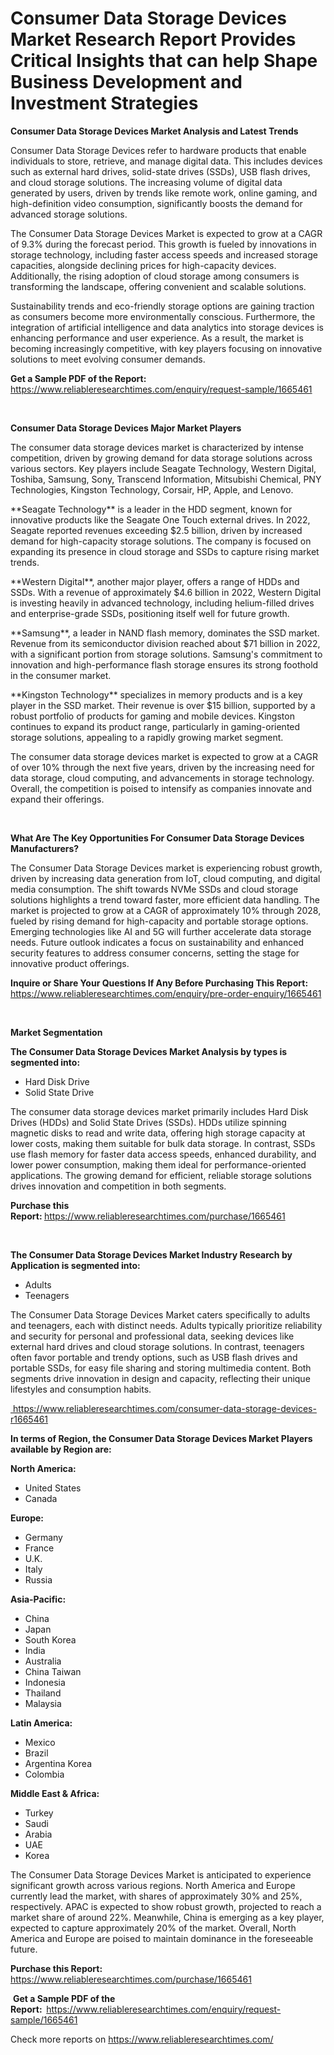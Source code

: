 <p><h1>Consumer Data Storage Devices Market Research Report Provides Critical Insights that can help Shape Business Development and Investment Strategies</h1></p><p><strong>Consumer Data Storage Devices Market Analysis and Latest Trends</strong></p>
<p><p>Consumer Data Storage Devices refer to hardware products that enable individuals to store, retrieve, and manage digital data. This includes devices such as external hard drives, solid-state drives (SSDs), USB flash drives, and cloud storage solutions. The increasing volume of digital data generated by users, driven by trends like remote work, online gaming, and high-definition video consumption, significantly boosts the demand for advanced storage solutions.</p><p>The Consumer Data Storage Devices Market is expected to grow at a CAGR of 9.3% during the forecast period. This growth is fueled by innovations in storage technology, including faster access speeds and increased storage capacities, alongside declining prices for high-capacity devices. Additionally, the rising adoption of cloud storage among consumers is transforming the landscape, offering convenient and scalable solutions. </p><p>Sustainability trends and eco-friendly storage options are gaining traction as consumers become more environmentally conscious. Furthermore, the integration of artificial intelligence and data analytics into storage devices is enhancing performance and user experience. As a result, the market is becoming increasingly competitive, with key players focusing on innovative solutions to meet evolving consumer demands.</p></p>
<p><strong>Get a Sample PDF of the Report:&nbsp;</strong> <a href="https://www.reliableresearchtimes.com/enquiry/request-sample/1665461?utm_campaign=3031&utm_medium=2&utm_source=Github&utm_content=ia&utm_term=09032025&utm_id=consumer-data-storage-devices">https://www.reliableresearchtimes.com/enquiry/request-sample/1665461</a></p>
<p>&nbsp;</p>
<p><strong>Consumer Data Storage Devices Major Market Players</strong></p>
<p><p>The consumer data storage devices market is characterized by intense competition, driven by growing demand for data storage solutions across various sectors. Key players include Seagate Technology, Western Digital, Toshiba, Samsung, Sony, Transcend Information, Mitsubishi Chemical, PNY Technologies, Kingston Technology, Corsair, HP, Apple, and Lenovo.</p><p>**Seagate Technology** is a leader in the HDD segment, known for innovative products like the Seagate One Touch external drives. In 2022, Seagate reported revenues exceeding $2.5 billion, driven by increased demand for high-capacity storage solutions. The company is focused on expanding its presence in cloud storage and SSDs to capture rising market trends.</p><p>**Western Digital**, another major player, offers a range of HDDs and SSDs. With a revenue of approximately $4.6 billion in 2022, Western Digital is investing heavily in advanced technology, including helium-filled drives and enterprise-grade SSDs, positioning itself well for future growth.</p><p>**Samsung**, a leader in NAND flash memory, dominates the SSD market. Revenue from its semiconductor division reached about $71 billion in 2022, with a significant portion from storage solutions. Samsung's commitment to innovation and high-performance flash storage ensures its strong foothold in the consumer market.</p><p>**Kingston Technology** specializes in memory products and is a key player in the SSD market. Their revenue is over $15 billion, supported by a robust portfolio of products for gaming and mobile devices. Kingston continues to expand its product range, particularly in gaming-oriented storage solutions, appealing to a rapidly growing market segment.</p><p>The consumer data storage devices market is expected to grow at a CAGR of over 10% through the next five years, driven by the increasing need for data storage, cloud computing, and advancements in storage technology. Overall, the competition is poised to intensify as companies innovate and expand their offerings.</p></p>
<p>&nbsp;</p>
<p><strong>What Are The Key Opportunities For Consumer Data Storage Devices Manufacturers?</strong></p>
<p><p>The Consumer Data Storage Devices market is experiencing robust growth, driven by increasing data generation from IoT, cloud computing, and digital media consumption. The shift towards NVMe SSDs and cloud storage solutions highlights a trend toward faster, more efficient data handling. The market is projected to grow at a CAGR of approximately 10% through 2028, fueled by rising demand for high-capacity and portable storage options. Emerging technologies like AI and 5G will further accelerate data storage needs. Future outlook indicates a focus on sustainability and enhanced security features to address consumer concerns, setting the stage for innovative product offerings.</p></p>
<p><strong>Inquire or Share Your Questions If Any Before Purchasing This Report:</strong> <a href="https://www.reliableresearchtimes.com/enquiry/pre-order-enquiry/1665461?utm_campaign=3031&utm_medium=2&utm_source=Github&utm_content=ia&utm_term=09032025&utm_id=consumer-data-storage-devices">https://www.reliableresearchtimes.com/enquiry/pre-order-enquiry/1665461</a></p>
<p>&nbsp;</p>
<p><strong>Market Segmentation</strong></p>
<p><strong>The Consumer Data Storage Devices Market Analysis by types is segmented into:</strong></p>
<p><ul><li>Hard Disk Drive</li><li>Solid State Drive</li></ul></p>
<p><p>The consumer data storage devices market primarily includes Hard Disk Drives (HDDs) and Solid State Drives (SSDs). HDDs utilize spinning magnetic disks to read and write data, offering high storage capacity at lower costs, making them suitable for bulk data storage. In contrast, SSDs use flash memory for faster data access speeds, enhanced durability, and lower power consumption, making them ideal for performance-oriented applications. The growing demand for efficient, reliable storage solutions drives innovation and competition in both segments.</p></p>
<p><strong>Purchase this Report:&nbsp;</strong><a href="https://www.reliableresearchtimes.com/purchase/1665461?utm_campaign=3031&utm_medium=2&utm_source=Github&utm_content=ia&utm_term=09032025&utm_id=consumer-data-storage-devices">https://www.reliableresearchtimes.com/purchase/1665461</a></p>
<p>&nbsp;</p>
<p><strong>The Consumer Data Storage Devices Market Industry Research by Application is segmented into:</strong></p>
<p><ul><li>Adults</li><li>Teenagers</li></ul></p>
<p><p>The Consumer Data Storage Devices Market caters specifically to adults and teenagers, each with distinct needs. Adults typically prioritize reliability and security for personal and professional data, seeking devices like external hard drives and cloud storage solutions. In contrast, teenagers often favor portable and trendy options, such as USB flash drives and portable SSDs, for easy file sharing and storing multimedia content. Both segments drive innovation in design and capacity, reflecting their unique lifestyles and consumption habits.</p></p>
<p><a href="https://www.reliableresearchtimes.com/consumer-data-storage-devices-r1665461?utm_campaign=3031&utm_medium=2&utm_source=Github&utm_content=ia&utm_term=09032025&utm_id=consumer-data-storage-devices">&nbsp;https://www.reliableresearchtimes.com/consumer-data-storage-devices-r1665461</a></p>
<p><strong>In terms of Region, the Consumer Data Storage Devices Market Players available by Region are:</strong></p>
<p>
    <p> <strong> North America: </strong>
        <ul>
            <li>United States</li>
            <li>Canada</li>
        </ul>
        </p> 
    <p> <strong> Europe: </strong>
        <ul>
            <li>Germany</li>
            <li>France</li>
            <li>U.K.</li>
            <li>Italy</li>
            <li>Russia</li>
        </ul>
        </p> 
    <p> <strong> Asia-Pacific: </strong>
        <ul>
            <li>China</li>
            <li>Japan</li>
            <li>South Korea</li>
            <li>India</li>
            <li>Australia</li>
            <li>China Taiwan</li>
            <li>Indonesia</li>
            <li>Thailand</li>
            <li>Malaysia</li>
        </ul>
        </p> 
    <p> <strong> Latin America: </strong>
        <ul>
            <li>Mexico</li>
            <li>Brazil</li>
            <li>Argentina Korea</li>
            <li>Colombia</li>
        </ul>
        </p> 
    <p> <strong> Middle East & Africa: </strong>
        <ul>
            <li>Turkey</li>
            <li>Saudi</li>
            <li>Arabia</li>
            <li>UAE</li>
            <li>Korea</li>
        </ul>
    </p>
    </p>
<p><p>The Consumer Data Storage Devices Market is anticipated to experience significant growth across various regions. North America and Europe currently lead the market, with shares of approximately 30% and 25%, respectively. APAC is expected to show robust growth, projected to reach a market share of around 22%. Meanwhile, China is emerging as a key player, expected to capture approximately 20% of the market. Overall, North America and Europe are poised to maintain dominance in the foreseeable future.</p></p>
<p><strong>Purchase this Report: </strong><a href="https://www.reliableresearchtimes.com/purchase/1665461?utm_campaign=3031&utm_medium=2&utm_source=Github&utm_content=ia&utm_term=09032025&utm_id=consumer-data-storage-devices">https://www.reliableresearchtimes.com/purchase/1665461</a></p>
<p>&nbsp;<strong>Get a Sample PDF of the Report:&nbsp;&nbsp;</strong><a href="https://www.reliableresearchtimes.com/enquiry/request-sample/1665461?utm_campaign=3031&utm_medium=2&utm_source=Github&utm_content=ia&utm_term=09032025&utm_id=consumer-data-storage-devices">https://www.reliableresearchtimes.com/enquiry/request-sample/1665461</a></p>
<p><strong></strong></p>
<p>Check more reports on <a href="https://www.reliableresearchtimes.com/?utm_campaign=3031&utm_medium=2&utm_source=Github&utm_content=ia&utm_term=09032025&utm_id=consumer-data-storage-devices">https://www.reliableresearchtimes.com/</a></p>